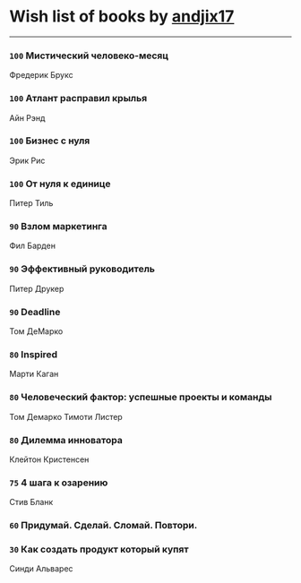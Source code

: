 # Wish list of books by [andjix17](https://plus.google.com/u/0/111107669790056792515/)
---

### `100` Мистический человеко-месяц
Фредерик Брукс

### `100` Атлант расправил крылья
Айн Рэнд

### `100` Бизнес с нуля
Эрик Рис

### `100` От нуля к единице
Питер Тиль

### `90` Взлом маркетинга
Фил Барден

### `90` Эффективный руководитель
Питер Друкер

### `90` Deadline
Том ДеМарко

### `80` Inspired
Марти Каган

### `80` Человеческий фактор: успешные проекты и команды
Том Демарко Тимоти Листер

### `80` Дилемма инноватора
Клейтон Кристенсен

### `75` 4 шага к озарению
Стив Бланк

### `60` Придумай. Сделай. Сломай. Повтори.

### `30` Как создать продукт который купят
Синди Альварес

